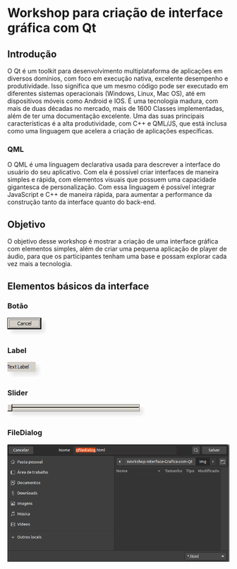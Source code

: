 # Workshop para criação de interface gráfica com Qt

## Introdução

O Qt é um toolkit para desenvolvimento multiplataforma de aplicações em diversos domínios, com foco em execução nativa, excelente desempenho e produtividade. Isso significa que um mesmo código pode ser executado em diferentes sistemas operacionais (Windows, Linux, Mac OS), até em dispositivos móveis como Android e IOS. É uma tecnologia madura, com mais de duas décadas no mercado, mais de 1600 Classes implementadas, além de ter uma documentação excelente. Uma das suas principais características é a alta produtividade, com C++ e QML/JS, que está inclusa como uma linguagem que acelera a criação de aplicações específicas.

### QML

O QML é uma linguagem declarativa usada para descrever a interface do usuário do seu aplicativo. Com ela é possível criar interfaces de maneira simples e rápida, com elementos visuais que possuem uma capacidade gigantesca de personalização. Com essa linguagem é possível integrar JavaScript e C++ de maneira rápida, para aumentar a performance da construção tanto da interface quanto do back-end.

## Objetivo
O objetivo desse workshop é mostrar a criação de uma interface gráfica com elementos simples, além de criar uma pequena aplicação de player de áudio, para que os participantes tenham uma base e possam explorar cada vez mais a tecnologia.

## Elementos básicos da interface

### Botão

<img src="img/windows-pushbutton.png" style="">

### Label

<img src="img/windows-label.png" style="">

### Slider

<img src="img/windows-slider.png" style="">

### FileDialog

<img src="img/windows-filedialog.png" style="">